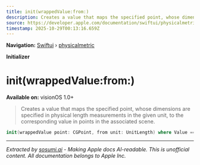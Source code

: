```yaml
---
title: init(wrappedValue:from:)
description: Creates a value that maps the specified point, whose dimensions are specified in physical length measurements in the given unit, to the corresponding value in points in the associated scene.
source: https://developer.apple.com/documentation/swiftui/physicalmetric/init(wrappedvalue:from:)
timestamp: 2025-10-29T00:13:16.659Z
---
```


**Navigation:** [Swiftui](/documentation/swiftui) › [physicalmetric](/documentation/swiftui/physicalmetric)

**Initializer**

# init(wrappedValue:from:)

**Available on:** visionOS 1.0+

> Creates a value that maps the specified point, whose dimensions are specified in physical length measurements in the given unit, to the corresponding value in points in the associated scene.

```swift
init(wrappedValue point: CGPoint, from unit: UnitLength) where Value == CGPoint
```

---

*Extracted by [sosumi.ai](https://sosumi.ai) - Making Apple docs AI-readable.*
*This is unofficial content. All documentation belongs to Apple Inc.*

